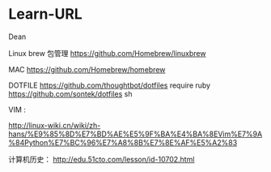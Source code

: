 Learn-URL
=========

Dean

Linux brew 包管理  https://github.com/Homebrew/linuxbrew

MAC     https://github.com/Homebrew/homebrew


DOTFILE   https://github.com/thoughtbot/dotfiles    require ruby
https://github.com/sontek/dotfiles     sh

VIM : 


http://linux-wiki.cn/wiki/zh-hans/%E9%85%8D%E7%BD%AE%E5%9F%BA%E4%BA%8EVim%E7%9A%84Python%E7%BC%96%E7%A8%8B%E7%8E%AF%E5%A2%83


计算机历史： http://edu.51cto.com/lesson/id-10702.html
